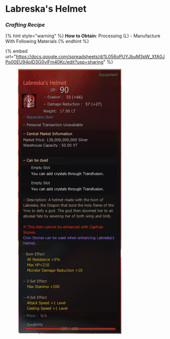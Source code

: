 # Labreska's Helmet

### _Crafting Recipe_

{% hint style="warning" %}
**How to Obtain**: Processing (L) - Manufacture With Following Materials
{% endhint %}

{% embed url="https://docs.google.com/spreadsheets/d/1L056oPUYJbuM3pW_XfA0JPo00EU94plD3G0vlFm40Kc/edit?usp=sharing" %}

<figure><img src="../../../.gitbook/assets/helm.png" alt=""><figcaption></figcaption></figure>
